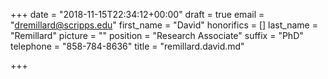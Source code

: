 +++
date = "2018-11-15T22:34:12+00:00"
draft = true
email = "dremillard@scripps.edu"
first_name = "David"
honorifics = []
last_name = "Remillard"
picture = ""
position = "Research Associate"
suffix = "PhD"
telephone = "858-784-8636"
title = "remillard.david.md"

+++
